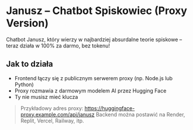 # Janusz – Chatbot Spiskowiec (Proxy Version)

Chatbot Janusz, który wierzy w najbardziej absurdalne teorie spiskowe – teraz działa w 100% za darmo, bez tokenu!

## Jak to działa

- Frontend łączy się z publicznym serwerem proxy (np. Node.js lub Python)
- Proxy rozmawia z darmowym modelem AI przez Hugging Face
- Ty nie musisz mieć klucza

> Przykładowy adres proxy: https://huggingface-proxy.example.com/api/janusz
> Backend można postawić na Render, Replit, Vercel, Railway, itp.

